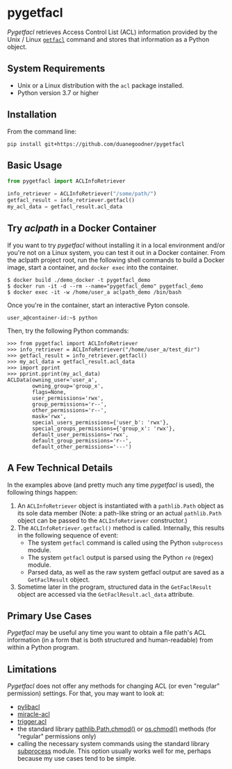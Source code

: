# pygetfacl

*Pygetfacl* retrieves Access Control List (ACL) information provided by the Unix / Linux [`getfacl`](https://manpages.ubuntu.com/manpages/trusty/man1/getfacl.1.html) command and stores that information as a Python object.

## System Requirements

* Unix or a Linux distribution with the `acl` package installed.
* Python version 3.7 or higher

## Installation
From the command line:
```shell
pip install git+https://github.com/duanegoodner/pygetfacl
```

## Basic Usage

```python
from pygetfacl import ACLInfoRetriever

info_retriever = ACLInfoRetriever("/some/path/")
getfacl_result = info_retriever.getfacl()
my_acl_data = getfacl_result.acl_data
```

## Try *aclpath* in a Docker Container
If you want to try *pygetfacl* without installing it in a local environment and/or you're not on a Linux system, you can test it out in a Docker container. From the aclpath project root, run the following shell commands to build a Docker image, start a container, and `docker exec` into the container.
```shell
$ docker build ./demo_docker -t pygetfacl_demo
$ docker run -it -d --rm --name="pygetfacl_demo" pygetfacl_demo
$ docker exec -it -w /home/user_a aclpath_demo /bin/bash
```

Once you're in the container, start an interactive Pyton console.
```shell
user_a@container-id:~$ python
```

Then, try the following Python commands:
```pycon
>>> from pygetfacl import ACLInfoRetriever
>>> info_retriever = ACLInfoRetriever("/home/user_a/test_dir")
>>> getfacl_result = info_retriever.getfacl()
>>> my_acl_data = getfacl_result.acl_data
>>> import pprint
>>> pprint.pprint(my_acl_data)
ACLData(owning_user='user_a',
        owning_group='group_x',
        flags=None,
        user_permissions='rwx',
        group_permissions='r--',
        other_permissions='r--',
        mask='rwx',
        special_users_permissions={'user_b': 'rwx'},
        special_groups_permissions={'group_x': 'rwx'},
        default_user_permissions='rwx',
        default_group_permissions='r--',
        default_other_permissions='---')
```

## A Few Technical Details

In the examples above (and pretty much any time *pygetfacl* is used), the following things happen:
1. An `ACLInfoRetriever` object is instantiated with a `pathlib.Path` object as its sole data member (Note: a path-like string or an actual `pathlib.Path` object can be passed to the `ACLInfoRetriever` constructor.)
2. The `ACLInfoRetriever.getfacl()` method is called. Internally, this  results in the following sequence of event:
   * The system `getfacl` command is called using the Python `subprocess` module.
   * The system `getfacl` output is parsed using the Python `re` (regex) module.
   * Parsed data, as well as the raw system getfacl output are saved as a `GetFaclResult` object.
3. Sometime later in the program, structured data in the `GetFaclResult` object are accessed via the  `GetFaclResult.acl_data` attribute.


## Primary Use Cases
*Pygetfacl* may be useful any time you want to obtain a file path's ACL information (in a form that is both structured and human-readable) from within a Python program.


## Limitations
*Pygetfacl* does not offer any methods for changing ACL (or even "regular" permission) settings. For that, you may want to look at:
* [pylibacl](https://pypi.org/project/pylibacl/)
* [miracle-acl](https://pypi.org/project/miracle-acl/)
* [trigger.acl](https://pythonhosted.org/trigger/api/acl.html#module-trigger.acl)
* the standard library [pathlib.Path.chmod()](https://docs.python.org/3/library/pathlib.html#pathlib.Path.chmod) or [os.chmod()](https://docs.python.org/3/library/os.html#os.chmod) methods (for "regular" permissions only)
* calling the necessary system commands using the standard library [subprocess](https://docs.python.org/3/library/subprocess.html) module. This option usually works well for me, perhaps because my use cases tend to be simple.
